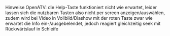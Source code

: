 Hinweise OpenATV: die Help-Taste funktioniert nicht wie erwartet, leider lassen sich die nutzbaren Tasten also nicht per screen anzeigen/auswählen, zudem wird bei Video in Vollbild/Diashow mit der roten Taste zwar wie erwartet die Info ein-/ausgebelendet, jedoch reagiert gleichzeitig seek mit Rückwärtslauf in Schleife 
